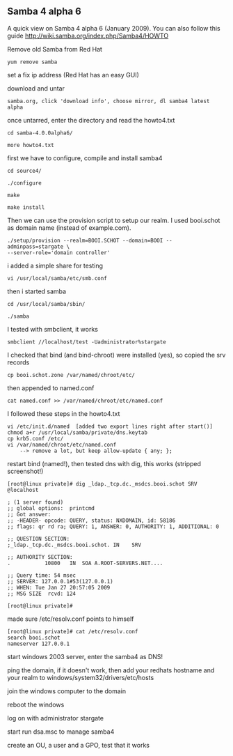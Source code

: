 ## Samba 4 alpha 6

A quick view on Samba 4 alpha 6 (January 2009). You can also follow this
guide http://wiki.samba.org/index.php/Samba4/HOWTO

Remove old Samba from Red Hat

    yum remove samba

set a fix ip address (Red Hat has an easy GUI)

download and untar

    samba.org, click 'download info', choose mirror, dl samba4 latest alpha

once untarred, enter the directory and read the howto4.txt

    cd samba-4.0.0alpha6/

    more howto4.txt

first we have to configure, compile and install samba4

    cd source4/

    ./configure

    make

    make install

Then we can use the provision script to setup our realm. I used
booi.schot as domain name (instead of example.com).

    ./setup/provision --realm=BOOI.SCHOT --domain=BOOI --adminpass=stargate \
    --server-role='domain controller'
        

i added a simple share for testing

    vi /usr/local/samba/etc/smb.conf

then i started samba

    cd /usr/local/samba/sbin/

    ./samba

I tested with smbclient, it works

    smbclient //localhost/test -Uadministrator%stargate

I checked that bind (and bind-chroot) were installed (yes), so copied
the srv records

    cp booi.schot.zone /var/named/chroot/etc/

then appended to named.conf

    cat named.conf >> /var/named/chroot/etc/named.conf

I followed these steps in the howto4.txt

    vi /etc/init.d/named  [added two export lines right after start()]
    chmod a+r /usr/local/samba/private/dns.keytab 
    cp krb5.conf /etc/
    vi /var/named/chroot/etc/named.conf
        --> remove a lot, but keep allow-update { any; };
        

restart bind (named!), then tested dns with dig, this works (stripped
screenshot!)

    [root@linux private]# dig _ldap._tcp.dc._msdcs.booi.schot SRV @localhost

    ; (1 server found)
    ;; global options:  printcmd
    ;; Got answer:
    ;; -HEADER- opcode: QUERY, status: NXDOMAIN, id: 58186
    ;; flags: qr rd ra; QUERY: 1, ANSWER: 0, AUTHORITY: 1, ADDITIONAL: 0

    ;; QUESTION SECTION:
    ;_ldap._tcp.dc._msdcs.booi.schot. IN    SRV

    ;; AUTHORITY SECTION:
    .           10800   IN  SOA A.ROOT-SERVERS.NET....

    ;; Query time: 54 msec
    ;; SERVER: 127.0.0.1#53(127.0.0.1)
    ;; WHEN: Tue Jan 27 20:57:05 2009
    ;; MSG SIZE  rcvd: 124

    [root@linux private]# 
        

made sure /etc/resolv.conf points to himself

    [root@linux private]# cat /etc/resolv.conf
    search booi.schot
    nameserver 127.0.0.1
        

start windows 2003 server, enter the samba4 as DNS!

ping the domain, if it doesn't work, then add your redhats hostname and
your realm to windows/system32/drivers/etc/hosts

join the windows computer to the domain

reboot the windows

log on with administrator stargate

start run dsa.msc to manage samba4

create an OU, a user and a GPO, test that it works

